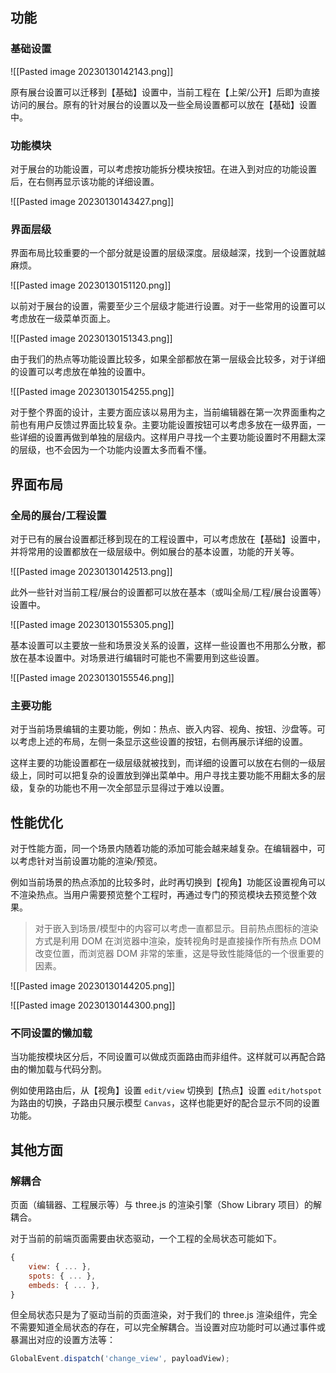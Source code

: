 ## 功能

### 基础设置

![[Pasted image 20230130142143.png]]

原有展台设置可以迁移到【基础】设置中，当前工程在【上架/公开】后即为直接访问的展台。原有的针对展台的设置以及一些全局设置都可以放在【基础】设置中。

### 功能模块

对于展台的功能设置，可以考虑按功能拆分模块按钮。在进入到对应的功能设置后，在右侧再显示该功能的详细设置。

![[Pasted image 20230130143427.png]]

### 界面层级

界面布局比较重要的一个部分就是设置的层级深度。层级越深，找到一个设置就越麻烦。

![[Pasted image 20230130151120.png]]

以前对于展台的设置，需要至少三个层级才能进行设置。对于一些常用的设置可以考虑放在一级菜单页面上。

![[Pasted image 20230130151343.png]]

由于我们的热点等功能设置比较多，如果全部都放在第一层级会比较多，对于详细的设置可以考虑放在单独的设置中。

![[Pasted image 20230130154255.png]]

对于整个界面的设计，主要方面应该以易用为主，当前编辑器在第一次界面重构之前也有用户反馈过界面比较复杂。主要功能设置按钮可以考虑多放在一级界面，一些详细的设置再做到单独的层级内。这样用户寻找一个主要功能设置时不用翻太深的层级，也不会因为一个功能内设置太多而看不懂。

## 界面布局

### 全局的展台/工程设置

对于已有的展台设置都迁移到现在的工程设置中，可以考虑放在【基础】设置中，并将常用的设置都放在一级层级中。例如展台的基本设置，功能的开关等。

![[Pasted image 20230130142513.png]]

此外一些针对当前工程/展台的设置都可以放在基本（或叫全局/工程/展台设置等）设置中。

![[Pasted image 20230130155305.png]]

基本设置可以主要放一些和场景没关系的设置，这样一些设置也不用那么分散，都放在基本设置中。对场景进行编辑时可能也不需要用到这些设置。

![[Pasted image 20230130155546.png]]

### 主要功能

对于当前场景编辑的主要功能，例如：热点、嵌入内容、视角、按钮、沙盘等。可以考虑上述的布局，左侧一条显示这些设置的按钮，右侧再展示详细的设置。

这样主要的功能设置都在一级层级就被找到，而详细的设置可以放在右侧的一级层级上，同时可以把复杂的设置放到弹出菜单中。用户寻找主要功能不用翻太多的层级，复杂的功能也不用一次全部显示显得过于难以设置。

## 性能优化

对于性能方面，同一个场景内随着功能的添加可能会越来越复杂。在编辑器中，可以考虑针对当前设置功能的渲染/预览。

例如当前场景的热点添加的比较多时，此时再切换到【视角】功能区设置视角可以不渲染热点。当用户需要预览整个工程时，再通过专门的预览模块去预览整个效果。

> 对于嵌入到场景/模型中的内容可以考虑一直都显示。目前热点图标的渲染方式是利用 DOM 在浏览器中渲染，旋转视角时是直接操作所有热点 DOM 改变位置，而浏览器 DOM 非常的笨重，这是导致性能降低的一个很重要的因素。

![[Pasted image 20230130144205.png]]

![[Pasted image 20230130144300.png]]

### 不同设置的懒加载

当功能按模块区分后，不同设置可以做成页面路由而非组件。这样就可以再配合路由的懒加载与代码分割。

例如使用路由后，从【视角】设置 `edit/view` 切换到【热点】设置 `edit/hotspot` 为路由的切换，子路由只展示模型 `Canvas`，这样也能更好的配合显示不同的设置功能。

## 其他方面

### 解耦合

页面（编辑器、工程展示等）与 three.js 的渲染引擎（Show Library 项目）的解耦合。

对于当前的前端页面需要由状态驱动，一个工程的全局状态可能如下。

```js
{
	view: { ... },
	spots: { ... },
	embeds: { ... },
}
```

但全局状态只是为了驱动当前的页面渲染，对于我们的 three.js 渲染组件，完全不需要知道全局状态的存在，可以完全解耦合。当设置对应功能时可以通过事件或暴漏出对应的设置方法等：

```js
GlobalEvent.dispatch('change_view', payloadView);
```
